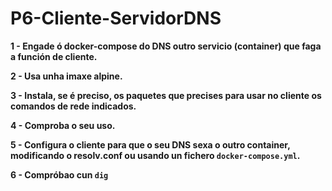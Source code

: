# P6-Cliente-ServidorDNS

**1 - Engade ó docker-compose do DNS outro servicio (container) que faga a función de cliente.**

**2 - Usa unha imaxe alpine.**

**3 - Instala, se é preciso, os paquetes que precises para usar no cliente os comandos de rede indicados.**

**4 - Comproba o seu uso.**

**5 - Configura o cliente  para que o seu DNS sexa o outro container, modificando o resolv.conf ou usando un fichero `docker-compose.yml`.**

**6 - Compróbao cun `dig`**


